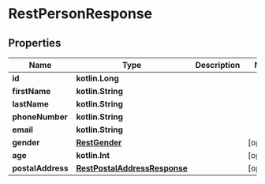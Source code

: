 
# RestPersonResponse

## Properties
Name | Type | Description | Notes
------------ | ------------- | ------------- | -------------
**id** | **kotlin.Long** |  | 
**firstName** | **kotlin.String** |  | 
**lastName** | **kotlin.String** |  | 
**phoneNumber** | **kotlin.String** |  | 
**email** | **kotlin.String** |  | 
**gender** | [**RestGender**](RestGender.md) |  |  [optional]
**age** | **kotlin.Int** |  |  [optional]
**postalAddress** | [**RestPostalAddressResponse**](RestPostalAddressResponse.md) |  |  [optional]



